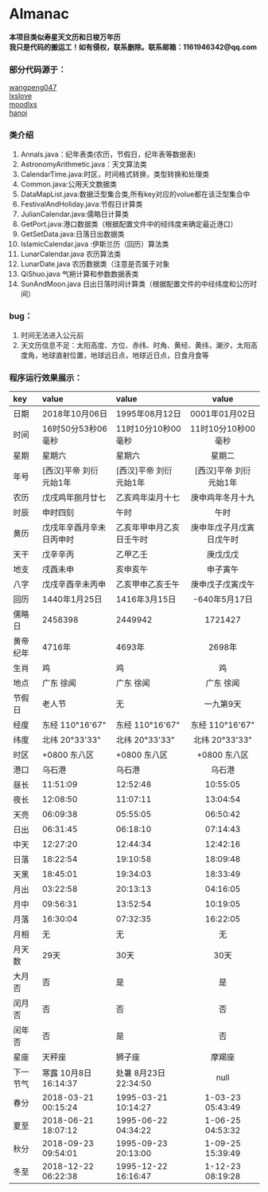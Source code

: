 # Almanac

__本项目类似寿星天文历和日梭万年历__  
__我只是代码的搬运工！如有侵权，联系删除。联系邮箱：1161946342@qq.com__

### 部分代码源于：  
[wangpeng047](http://blog.csdn.net/wangpeng047/article/details/38559591)  
[lxslove](http://blog.csdn.net/lxslove/article/details/6083396<br>)  
[moodlxs](http://www.cnblogs.com/moodlxs/archive/2010/12/18/2345392.html)  
[hanoi](http://www.cnblogs.com/hanoi/archive/2012/07/04/2576325.html)  

### 类介绍
1. Annals.java：纪年表类(农历，节假日，纪年表等数据表)
1. AstronomyArithmetic.java：天文算法类
1. CalendarTime.java:时区，时间格式转换，类型转换和处理类
1. Common.java:公用天文数据类
1. DataMapList.java:数据泛型集合类,所有key对应的volue都在该泛型集合中
1. FestivalAndHoliday.java:节假日计算类
1. JulianCalendar.java:儒略日计算类
1. GetPort.java:港口数据类（根据配置文件中的经纬度来确定最近港口）
1. GetSetData.java:日落日出数据类
1. IslamicCalendar.java :伊斯兰历（回历）算法类
1. LunarCalendar.java 农历算法类
1. LunarDate.java 农历数据类（注意是否属于对象
1. QiShuo.java 气朔计算和参数数据表类
1. SunAndMoon.java 日出日落时间计算类（根据配置文件的中经纬度和公历时间）

### bug：
1. 时间无法进入公元前
1. 天文历信息不足：太阳高度、方位、赤纬、时角、黄经、黄纬，潮汐，太阳高度角，地球直射位置，地球远日点，地球近日点，日食月食等

### 程序运行效果展示：

| key | value | value | value |
|:-------- | :-------- | :-------- | :--------:| 
| 日期 | 2018年10月06日 | 1995年08月12日 | 0001年01月02日 |
| 时间 | 16时50分53秒06毫秒 | 11时10分10秒00毫秒 | 11时10分10秒00毫秒 |
| 星期 | 星期六 | 星期六 | 星期二 |
| 年号 | [西汉]平帝 刘衍 元始1年 | [西汉]平帝 刘衍 元始1年 | [西汉]平帝 刘衍 元始1年 |
| 农历 | 戊戌鸡年捌月廿七 | 乙亥鸡年柒月十七 | 庚申鸡年冬月十九 |
| 时辰 | 申时四刻 | 午时 | 午时 |
| 黄历 | 戊戌年辛酉月辛未日丙申时 | 乙亥年甲申月乙亥日壬午时 | 庚申年戊子月戊寅日戊午时 |
| 天干 | 戊辛辛丙 | 乙甲乙壬 | 庚戊戊戊 |
| 地支 | 戌酉未申 | 亥申亥午 | 申子寅午 |
| 八字 | 戊戌辛酉辛未丙申 | 乙亥甲申乙亥壬午 | 庚申戊子戊寅戊午 |
| 回历 | 1440年1月25日 | 1416年3月15日 | -640年5月17日 |
| 儒略日 | 2458398 | 2449942 | 1721427 |
| 黄帝纪年 | 4716年 | 4693年 | 2698年 |
| 生肖 | 鸡 | 鸡 | 鸡 |
| 地点 | 广东 徐闻 | 广东 徐闻 | 广东 徐闻 |
| 节假日 | 老人节  | 无 | 一九第9天  |
| 经度 | 东经 110°16'67" | 东经 110°16'67" | 东经 110°16'67" |
| 纬度 | 北纬 20°33'33" | 北纬 20°33'33" | 北纬 20°33'33" |
| 时区 | +0800 东八区 | +0800 东八区 | +0800 东八区 |
| 港口 | 乌石港   | 乌石港   | 乌石港   |
| 昼长 | 11:51:09 | 12:52:48 | 10:55:05 |
| 夜长 | 12:08:50 | 11:07:11 | 13:04:54 |
| 天亮 | 06:09:38 | 05:55:05 | 06:50:42 |
| 日出 | 06:31:45 | 06:18:10 | 07:14:43 |
| 中天 | 12:27:20 | 12:44:34 | 12:42:16 |
| 日落 | 18:22:54 | 19:10:58 | 18:09:48 |
| 天黑 | 18:45:01 | 19:34:03 | 18:33:49 |
| 月出 | 03:22:58 | 20:13:13 | 04:16:05 |
| 月中 | 09:56:31 | 13:52:54 | 10:19:05 |
| 月落 | 16:30:04 | 07:32:35 | 16:22:05 |
| 月相 | 无 | 无 | 无 |
| 月天数 | 29天 | 30天 | 30天 |
| 大月否 | 否 | 是 | 是 |
| 闰月否 | 否 | 否 | 否 |
| 闰年否 | 否 | 是 | 否 |
| 星座 | 天秤座 | 狮子座 | 摩羯座 |
| 下一节气 | 寒露 10月8日 16:14:37  | 处暑 8月23日 22:34:50  | null |
| 春分 | 2018-03-21 00:15:24  | 1995-03-21 10:14:27  | 1-03-23 05:43:49  |
| 夏至 | 2018-06-21 18:07:12  | 1995-06-22 04:34:22  | 1-06-25 04:53:32  |
| 秋分 | 2018-09-23 09:54:01  | 1995-09-23 20:13:00  | 1-09-25 15:39:49  |
| 冬至 | 2018-12-22 06:22:38  | 1995-12-22 16:16:47  | 1-12-23 08:19:28  |
